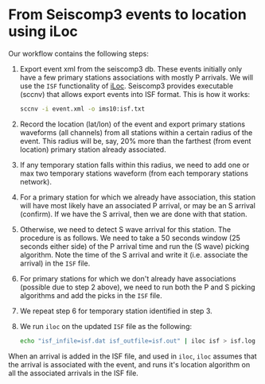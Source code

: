 From Seiscomp3 events to location using iLoc
============================================

Our workflow contains the following steps:

1. Export event xml from the seiscomp3 db. These events initially only have a 
few primary stations associations with mostly P arrivals. We will use the `ISF`
 functionality of [iLoc](http://www.seismology.hu/index.php/en/home/iloc). 
 Seiscomp3 provides executable (sccnv) that allows export events into ISF 
 format. This is how it works:
    ```bash
    sccnv -i event.xml -o ims10:isf.txt
    ```
2. Record the location (lat/lon) of the event and export primary stations 
waveforms (all channels) from all stations within a certain radius of the 
event. This radius will be, say, 20% more than the farthest (from event 
location) primary station already associated.

3. If any temporary station falls within this radius, we need to add one or max 
two temporary stations waveform (from each temporary stations network).

4. For a primary station for which we already have association, this station 
will have most likely have an associated P arrival, or may be an S arrival 
(confirm). If we have the S arrival, then we are done with that station. 

5. Otherwise, we need to detect S wave arrival for this station. The 
procedure is as follows. We need to take a 50 seconds window (25 seconds 
either side) of the P arrival time and run the (S wave) picking algorithm. Note 
the time of the S arrival and write it (i.e. associate the arrival) in the 
`ISF` file.

6. For primary stations for which we don't already have associations (possible
 due to step 2 above), we need to run both the P and S picking algorithms and 
 add the picks in the `ISF` file. 

7. We repeat step 6 for temporary station identified in step 3.

8. We run `iloc` on the updated `ISF` file as the following:
    ```bash
    echo "isf_infile=isf.dat isf_outfile=isf.out" | iloc isf > isf.log
    ```
    
When an arrival is added in the ISF file, and used in `iloc`, `iloc` 
assumes that the arrival is associated with the event, and runs it's location
 algorithm on all the associated arrivals in the ISF file.  